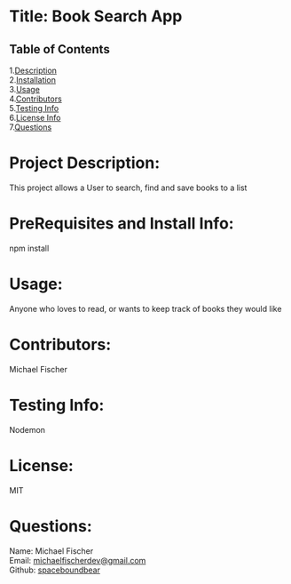 
  # Title: Book Search App
  ## Table of Contents
  1.[Description](#description)</br>
  2.[Installation](#installation)</br>
  3.[Usage](#usage)</br>
  4.[Contributors](#contributors)</br>
  5.[Testing Info](#testing)</br>
  6.[License Info](#license)</br>
  7.[Questions](#questions)</br>  


  # <span id="desc"></span>
  # Project Description: 
  This project allows a User to search, find and save books to a list
  # <span id="installation"></span>
  # PreRequisites and Install Info:
  npm install
  # <span id="usage"></span>
  # Usage:
  Anyone who loves to read, or wants to keep track of books they would like
  # <span id="contributors"></span>
  # Contributors:
  Michael Fischer
  # <span id="testing"></span>
  # Testing Info: 
  Nodemon
  # <span id="license"></span>
  # License:
  MIT
  # <span id="questions"></span>
  # Questions:
  Name: Michael Fischer  
  Email: michaelfischerdev@gmail.com  
  Github: [spaceboundbear](www.github.com/spaceboundbear)  
  